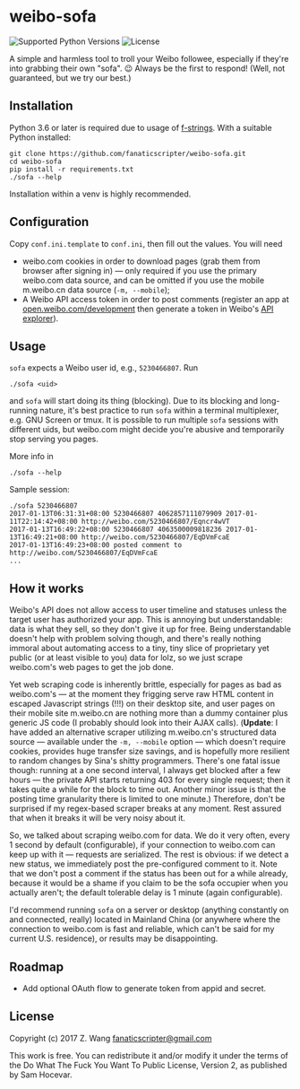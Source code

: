 # weibo-sofa

![Supported Python Versions](https://img.shields.io/badge/python-3.6-blue.svg?maxAge=2592000)
![License](https://img.shields.io/badge/license-WTFPL-blue.svg?maxAge=2592000)

A simple and harmless tool to troll your Weibo followee, especially if they're into grabbing their own "sofa". 😉 Always be the first to respond! (Well, not guaranteed, but we try our best.)

## Installation

Python 3.6 or later is required due to usage of [f-strings](https://docs.python.org/3.6/whatsnew/3.6.html#whatsnew36-pep498). With a suitable Python installed:

```
git clone https://github.com/fanaticscripter/weibo-sofa.git
cd weibo-sofa
pip install -r requirements.txt
./sofa --help
```

Installation within a venv is highly recommended.

## Configuration

Copy `conf.ini.template` to `conf.ini`, then fill out the values. You will need

- weibo.com cookies in order to download pages (grab them from browser after signing in) — only required if you use the primary weibo.com data source, and can be omitted if you use the mobile m.weibo.cn data source (`-m, --mobile`);
- A Weibo API access token in order to post comments (register an app at [open.weibo.com/development](http://open.weibo.com/development) then generate a token in Weibo's [API explorer](http://open.weibo.com/tools/apitest.php)).

## Usage

`sofa` expects a Weibo user id, e.g., `5230466807`. Run

```
./sofa <uid>
```

and `sofa` will start doing its thing (blocking). Due to its blocking and long-running nature, it's best practice to run `sofa` within a terminal multiplexer, e.g. GNU Screen or tmux. It is possible to run multiple `sofa` sessions with different uids, but weibo.com might decide you're abusive and temporarily stop serving you pages.

More info in

```
./sofa --help
```

Sample session:

```
./sofa 5230466807
2017-01-13T06:31:31+08:00 5230466807 4062857111079909 2017-01-11T22:14:42+08:00 http://weibo.com/5230466807/Eqncr4wVT
2017-01-13T16:49:22+08:00 5230466807 4063500009818236 2017-01-13T16:49:21+08:00 http://weibo.com/5230466807/EqDVmFcaE
2017-01-13T16:49:23+08:00 posted comment to http://weibo.com/5230466807/EqDVmFcaE
...
```

## How it works

Weibo's API does not allow access to user timeline and statuses unless the target user has authorized your app. This is annoying but understandable: data is what they sell, so they don't give it up for free. Being understandable doesn't help with problem solving though, and there's really nothing immoral about automating access to a tiny, tiny slice of proprietary yet public (or at least visible to you) data for lolz, so we just scrape weibo.com's web pages to get the job done.

Yet web scraping code is inherently brittle, especially for pages as bad as weibo.com's — at the moment they frigging serve raw HTML content in escaped Javascript strings (!!!) on their desktop site, and user pages on their mobile site m.weibo.cn are nothing more than a dummy container plus generic JS code (I probably should look into their AJAX calls). (**Update**: I have added an alternative scraper utilizing m.weibo.cn's structured data source — available under the `-m, --mobile` option — which doesn't require cookies, provides huge transfer size savings, and is hopefully more resilient to random changes by Sina's shitty programmers. There's one fatal issue though: running at a one second interval, I always get blocked after a few hours — the private API starts returning 403 for every single request; then it takes quite a while for the block to time out. Another minor issue is that the posting time granularity there is limited to one minute.) Therefore, don't be surprised if my regex-based scraper breaks at any moment. Rest assured that when it breaks it will be very noisy about it.

So, we talked about scraping weibo.com for data. We do it very often, every 1 second by default (configurable), if your connection to weibo.com can keep up with it — requests are serialized. The rest is obvious: if we detect a new status, we immediately post the pre-configured comment to it. Note that we don't post a comment if the status has been out for a while already, because it would be a shame if you claim to be the sofa occupier when you actually aren't; the default tolerable delay is 1 minute (again configurable).

I'd recommend running `sofa` on a server or desktop (anything constantly on and connected, really) located in Mainland China (or anywhere where the connection to weibo.com is fast and reliable, which can't be said for my current U.S. residence), or results may be disappointing.

## Roadmap

- Add optional OAuth flow to generate token from appid and secret.

## License

Copyright (c) 2017 Z. Wang <fanaticscripter@gmail.com>

This work is free. You can redistribute it and/or modify it under the terms of the Do What The Fuck You Want To Public License, Version 2, as published by Sam Hocevar.
